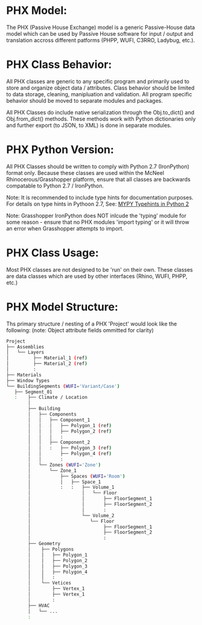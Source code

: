 # PHX Model:
The PHX (Passive House Exchange) model is a generic Passive-House data model which can be used by Passive House software for input / output and translation accross different patforms (PHPP, WUFI, C3RRO, Ladybug, etc.).

# PHX Class Behavior:
All PHX classes are generic to any specific program and primarily used to store and organize object data / attributes. Class behavior should be limited to data storage, cleaning, manipluation and validation. All program specific behavior should be moved to separate modules and packages.

All PHX Classes do include native serialization through the Obj.to_dict() and Obj.from_dict() methods. These methods work with Python dictionaries only and further export (to JSON, to XML) is done in separate modules.

# PHX Python Version:
All PHX Classes should be written to comply with Python 2.7 (IronPython) format only. Because these classes are used within the McNeel Rhinocerous/Grasshopper platform, ensure that all classes are backwards compatable to Python 2.7 / IronPython.

Note: It is recommended to include type hints for documentation purposes. For details on type hints in Pythoon 2.7, See:
[MYPY Typehints in Python 2](https://mypy.readthedocs.io/en/stable/cheat_sheet.html)

Note: Grasshopper IronPython does NOT inlcude the 'typing' module for some reason - ensure that no PHX modules 'import typing' or it will throw an error when Grasshopper attempts to import.

# PHX Class Usage:
Most PHX classes are not designed to be 'run' on their own. These classes are data classes which are used by other interfaces (Rhino, WUFI, PHPP, etc.)

# PHX Model Structure:
Ths primary structure / nesting of a PHX 'Project' would look like the following:
(note: Object attribute fields ommitted for clarity)
```bash
Project
├── Assemblies
│   └── Layers
│         ├── Material_1 (ref)
│         ├── Material_2 (ref)
│         :
├── Materials
├── Window Types
└── BuildingSegments (WUFI='Variant/Case')
   ├── Segment_01  
   :    ├── Climate / Location
        │
        ├── Building
        │   ├── Components
        │   │   ├── Component_1
        │   │   │   ├── Polygon_1 (ref)
        │   │   │   ├── Polygon_2 (ref)
        │   │   │   :
        │   │   ├── Component_2
        │   │   :   ├── Polygon_3 (ref)
        │   │       ├── Polygon_4 (ref)
        │   │       :
        │   └── Zones (WUFI='Zone')
        │       └── Zone_1
        │           ├── Spaces (WUFI='Room')
        │           │   ├── Space_1
        │           :   :   ├── Volume_1
        │                   │   └── Floor
        │                   │       ├── FloorSegment_1 
        │                   │       ├── FloorSegment_2
        │                   │       :
        │                   └── Volume_2
        │                      └── Floor
        │                           ├── FloorSegment_1
        │                           ├── FloorSegment_2
        │                           :
        ├── Geometry
        │    ├── Polygons
        │    │   ├── Polygon_1
        │    │   ├── Polygon_2
        │    │   ├── Polygon_3
        │    │   ├── Polygon_4
        │    │   :
        │    └── Vetices
        │        ├── Vertex_1
        │        ├── Vertex_1
        │        :
        ├── HVAC
        │   └── ...
        :
```
